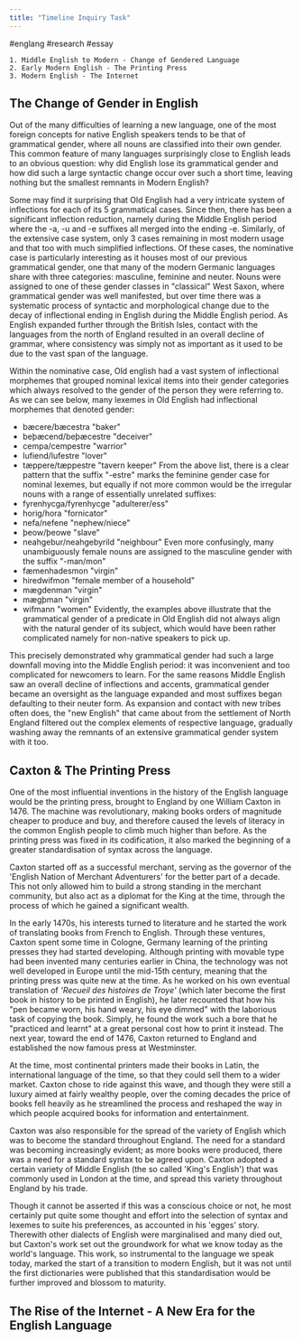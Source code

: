 ```yaml
---
title: "Timeline Inquiry Task"
---
```

#englang #research #essay 

```ad-question
1. Middle English to Modern - Change of Gendered Language
2. Early Modern English - The Printing Press
3. Modern English - The Internet
```

## The Change of Gender in English

Out of the many difficulties of learning a new language, one of the most foreign concepts for native English speakers tends to be that of grammatical gender, where all nouns are classified into their own gender. This common feature of many languages surprisingly close to English leads to an obvious question: why did English lose its grammatical gender and how did such a large syntactic change occur over such a short time, leaving nothing but the smallest remnants in Modern English?

Some may find it surprising that Old English had a very intricate system of inflections for each of its 5 grammatical cases. Since then, there has been a significant inflection reduction, namely during the Middle English period where the -a, -u and -e suffixes all merged into the ending -e. Similarly, of the extensive case system, only 3 cases remaining in most modern usage and that too with much simplified inflections. Of these cases, the nominative case is particularly interesting as it houses most of our previous grammatical gender, one that many of the modern Germanic languages share with three categories: masculine, feminine and neuter. Nouns were assigned to one of these gender classes in "classical" West Saxon, where grammatical gender was well manifested, but over time there was a systematic process of syntactic and morphological change due to the decay of inflectional ending in English during the Middle English period. As English expanded further through the British Isles, contact with the languages from the north of England resulted in an overall decline of grammar, where consistency was simply not as important as it used to be due to the vast span of the language. 

Within the nominative case, Old english had a vast system of inflectional morphemes that grouped nominal lexical items into their gender categories which always resolved to the gender of the person they were referring to. As we can see below, many lexemes in Old English had inflectional morphemes that denoted gender:
- bæcere/bæcestra "baker"
- beþæcend/beþæcestre "deceiver"
- cempa/cempestre "warrior"
- lufiend/lufestre "lover"
- tæppere/tæppestre "tavern keeper"
From the above list, there is a clear pattern that the suffix "-estre" marks the feminine gender case for nominal lexemes, but equally if not more common would be the irregular nouns with a range of essentially unrelated suffixes:
- fyrenhycga/fyrenhycge "adulterer/ess"
- horig/hora "fornicator"
- nefa/nefene "nephew/niece"
- þeow/þeowe "slave"
- neahgebur/neahgebyrild "neighbour"
Even more confusingly, many unambiguously female nouns are assigned to the masculine gender with the suffix "-man/mon"
- fæmenhadesmon "virgin"
- hiredwifmon "female member of a household"
- mægdenman "virgin"
- mægþman "virgin"
- wifmann "women"
Evidently, the examples above illustrate that the grammatical gender of a predicate in Old English did not always align with the natural gender of its subject, which would have been rather complicated namely for non-native speakers to pick up.

This precisely demonstrated why grammatical gender had such a large downfall moving into the Middle English period: it was inconvenient and too complicated for newcomers to learn. For the same reasons Middle English saw an overall decline of inflections and accents, grammatical gender became an oversight as the language expanded and most suffixes began defaulting to their neuter form. As expansion and contact with new tribes often does, the "new English" that came about from the settlement of North England filtered out the complex elements of respective language, gradually washing away the remnants of an extensive grammatical gender system with it too.

## Caxton & The Printing Press

One of the most influential inventions in the history of the English language would be the printing press, brought to England by one William Caxton in 1476. The machine was revolutionary, making books orders of magnitude cheaper to produce and buy, and therefore caused the levels of literacy in the common English people to climb much higher than before. As the printing press was fixed in its codification, it also marked the beginning of a greater standardisation of syntax across the language.

Caxton started off as a successful merchant, serving as the governor of the 'English Nation of Merchant Adventurers' for the better part of a decade. This not only allowed him to build a strong standing in the merchant community, but also act as a diplomat for the King at the time, through the process of which he gained a significant wealth. 

In the early 1470s, his interests turned to literature and he started the work of translating books from French to English. Through these ventures, Caxton spent some time in Cologne, Germany learning of the printing presses they had started developing. Although printing with movable type had been invented many centuries earlier in China, the technology was not well developed in Europe until the mid-15th century, meaning that the printing press was quite new at the time. As he worked on his own eventual translation of _'Recueil des histoires de Troye'_ (which later become the first book in history to be printed in English), he later recounted that how his "pen became worn, his hand weary, his eye dimmed" with the laborious task of copying the book. Simply, he found the work such a bore that he "practiced and learnt" at a great personal cost how to print it instead. The next year, toward the end of 1476, Caxton returned to England and established the now famous press at Westminster.

At the time, most continental printers made their books in Latin, the international language of the time, so that they could sell them to a wider market. Caxton chose to ride against this wave, and though they were still a luxury aimed at fairly wealthy people, over the coming decades the price of books fell heavily as he streamlined the process and reshaped the way in which people acquired books for information and entertainment.

Caxton was also responsible for the spread of the variety of English which was to become the standard throughout England. The need for a standard was becoming increasingly evident; as more books were produced, there was a need for a standard syntax to be agreed upon. Caxton adopted a certain variety of Middle English (the so called 'King's English') that was commonly used in London at the time, and spread this variety throughout England by his trade. 

Though it cannot be asserted if this was a conscious choice or not, he most certainly put quite some thought and effort into the selection of syntax and lexemes to suite his preferences, as accounted in his 'egges' story. Therewith other dialects of English were marginalised and many died out, but Caxton's work set out the groundwork for what we know today as the world's language. This work, so instrumental to the language we speak today, marked the start of a transition to modern English, but it was not until the first dictionaries were published that this standardisation would be further improved and blossom to maturity. 

## The Rise of the Internet - A New Era for the English Language

